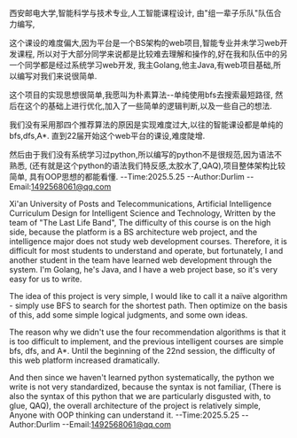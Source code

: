 西安邮电大学,智能科学与技术专业,人工智能课程设计,
由"组一辈子乐队"队伍合力编写,

这个课设的难度偏大,因为平台是一个BS架构的web项目,智能专业并未学习web开发课程,
所以对于大部分同学来说都是比较难去理解和操作的,好在我和队伍中的另一个同学都是经过系统学习web开发,
我主Golang,他主Java,有web项目基础,所以编写对我们来说很简单.

这个项目的实现思想很简单,我愿叫为朴素算法--单纯使用bfs去搜索最短路径,
然后在这个的基础上进行优化,加入了一些简单的逻辑判断,以及一些自己的想法.

我们没有采用那四个推荐算法的原因是实现难度过大,以往的智能课设都是单纯的bfs,dfs,A*.
直到22届开始这个web平台的课设,难度陡增.

然后由于我们没有系统学习过python,所以编写的python不是很规范,因为语法不熟悉,
(还有就是这个python的语法我们特反感,太胶水了,QAQ),项目整体架构比较简单,
具有OOP思想的都能看懂.
                                            --Time:2025.5.25
                                            --Author:Durlim
                                            --Email:1492568061@qq.com


Xi'an University of Posts and Telecommunications, Artificial Intelligence Curriculum Design for Intelligent Science and Technology,
Written by the team of "The Last Life Band",
The difficulty of this course is on the high side, because the platform is a BS architecture web project, and the intelligence major does not study web development courses.
Therefore, it is difficult for most students to understand and operate, but fortunately, I and another student in the team have learned web development through the system.
I'm Golang, he's Java, and I have a web project base, so it's very easy for us to write.

The idea of this project is very simple, I would like to call it a naïve algorithm - simply use BFS to search for the shortest path.
Then optimize on the basis of this, add some simple logical judgments, and some own ideas.

The reason why we didn't use the four recommendation algorithms is that it is too difficult to implement, and the previous intelligent courses are simple bfs, dfs, and A*.
Until the beginning of the 22nd session, the difficulty of this web platform increased dramatically.

And then since we haven't learned python systematically, the python we write is not very standardized, because the syntax is not familiar,
(There is also the syntax of this python that we are particularly disgusted with, to glue, QAQ), the overall architecture of the project is relatively simple,
Anyone with OOP thinking can understand it.
                                            --Time:2025.5.25
                                            --Author:Durlim
                                            --Email:1492568061@qq.com
